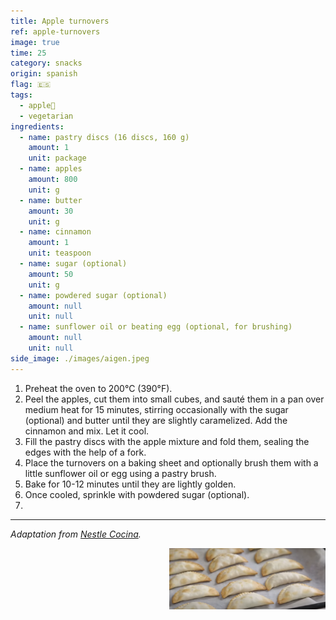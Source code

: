 ```yaml
---
title: Apple turnovers
ref: apple-turnovers
image: true
time: 25
category: snacks
origin: spanish
flag: 🇪🇸
tags:
  - apple🍏
  - vegetarian
ingredients:
  - name: pastry discs (16 discs, 160 g)
    amount: 1
    unit: package
  - name: apples
    amount: 800
    unit: g
  - name: butter
    amount: 30
    unit: g
  - name: cinnamon
    amount: 1
    unit: teaspoon
  - name: sugar (optional)
    amount: 50
    unit: g
  - name: powdered sugar (optional)
    amount: null
    unit: null
  - name: sunflower oil or beating egg (optional, for brushing)
    amount: null
    unit: null
side_image: ./images/aigen.jpeg
---
```


1. Preheat the oven to 200°C (390°F).
2. Peel the apples, cut them into small cubes, and sauté them in a pan over medium heat for 15 minutes, stirring occasionally with the sugar (optional) and butter until they are slightly caramelized. Add the cinnamon and mix. Let it cool.
3. Fill the pastry discs with the apple mixture and fold them, sealing the edges with the help of a fork.
4. Place the turnovers on a baking sheet and optionally brush them with a little sunflower oil or egg using a pastry brush.
5. Bake for 10-12 minutes until they are lightly golden.
6. Once cooled, sprinkle with powdered sugar (optional).
7. 
---

_Adaptation from [Nestle Cocina](https://www.nestlecocina.es/receta/empanadillas-de-manzana-con-canela)._

<img src="images/apple_turnovers.png" style="width:250px; float:right;"/>